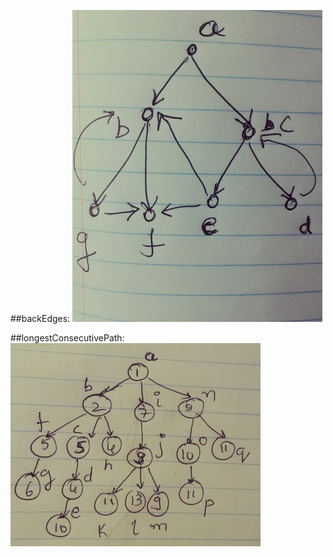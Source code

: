 ##backEdges:
![](./imgs/backEdges.jpg )

##longestConsecutivePath:
![](./imgs/longestConsecutivePath.jpg )
